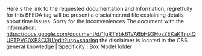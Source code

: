 Here's the link to the requested documentation and Information, regretfully for this BFEDA tag will be present a disclaimer.md file explaining 
details about time issues. Sorry for the inconveniences
The document with the information: https://docs.google.com/document/d/1IgRTYbk61VA6bH93HosZEKaKTnptQUETPVG0XB8Ci3U/edit?usp=sharing
the disclaimer is located in the CSS general knowledge | Specificity | Box Model folder
